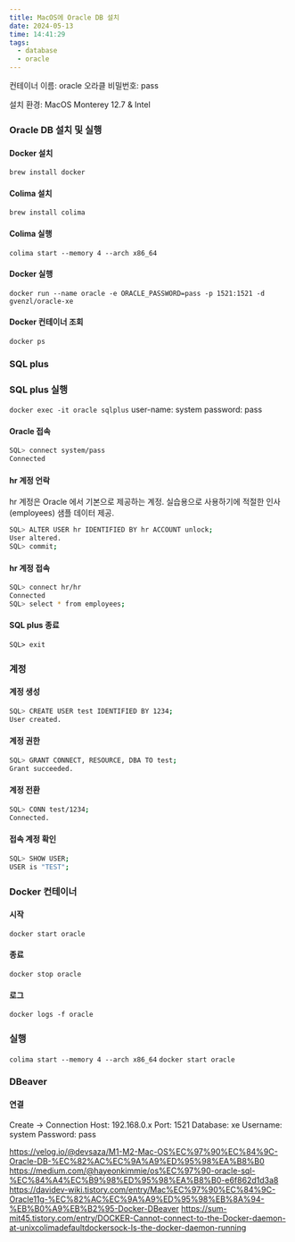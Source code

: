 ```yaml
---
title: MacOS에 Oracle DB 설치
date: 2024-05-13
time: 14:41:29
tags:
  - database
  - oracle
---
```

컨테이너 이름: oracle
오라클 비밀번호: pass

설치 환경: MacOS Monterey 12.7 & Intel

### Oracle DB 설치 및 실행
#### Docker 설치
`brew install docker`

#### Colima 설치
`brew install colima`

#### Colima 실행
`colima start --memory 4 --arch x86_64`

#### Docker 실행
`docker run --name oracle -e ORACLE_PASSWORD=pass -p 1521:1521 -d gvenzl/oracle-xe`

#### Docker 컨테이너 조회
`docker ps`

### SQL plus
### SQL plus 실행
`docker exec -it oracle sqlplus`
user-name: system
password: pass

#### Oracle 접속
```bash
SQL> connect system/pass
Connected
```

#### hr 계정 언락
hr 계정은 Oracle 에서 기본으로 제공하는 계정. 실습용으로 사용하기에 적절한 인사(employees) 샘플 데이터 제공.
```bash
SQL> ALTER USER hr IDENTIFIED BY hr ACCOUNT unlock;
User altered.
SQL> commit;
```

#### hr 계정 접속
```bash
SQL> connect hr/hr
Connected
SQL> select * from employees;
```

#### SQL plus 종료
`SQL> exit`

### 계정
#### 계정 생성
```bash
SQL> CREATE USER test IDENTIFIED BY 1234;
User created.
```

#### 계정 권한
```bash
SQL> GRANT CONNECT, RESOURCE, DBA TO test;
Grant succeeded.
```

#### 계정 전환
```bash
SQL> CONN test/1234;
Connected.
```

#### 접속 계정 확인
```bash
SQL> SHOW USER;
USER is "TEST";
```

### Docker 컨테이너
#### 시작
`docker start oracle`

#### 종료
`docker stop oracle`

#### 로그
`docker logs -f oracle`

### 실행
`colima start --memory 4 --arch x86_64`
`docker start oracle`

### DBeaver
#### 연결
Create -> Connection
Host: 192.168.0.x
Port: 1521
Database: xe
Username: system
Password: pass

https://velog.io/@devsaza/M1-M2-Mac-OS%EC%97%90%EC%84%9C-Oracle-DB-%EC%82%AC%EC%9A%A9%ED%95%98%EA%B8%B0
https://medium.com/@hayeonkimmie/os%EC%97%90-oracle-sql-%EC%84%A4%EC%B9%98%ED%95%98%EA%B8%B0-e6f862d1d3a8
https://davidev-wiki.tistory.com/entry/Mac%EC%97%90%EC%84%9C-Oracle11g-%EC%82%AC%EC%9A%A9%ED%95%98%EB%8A%94-%EB%B0%A9%EB%B2%95-Docker-DBeaver
https://sum-mit45.tistory.com/entry/DOCKER-Cannot-connect-to-the-Docker-daemon-at-unixcolimadefaultdockersock-Is-the-docker-daemon-running